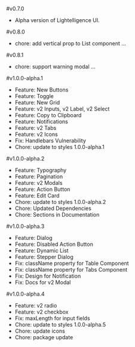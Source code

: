 #v0.7.0
- Alpha version of Lightelligence UI.

#v0.8.0
- chore: add vertical prop to List component …

#v0.8.1
- chore: support warning modal …

#v1.0.0-alpha.1
- Feature: New Buttons
- Feature: Toggle
- Feature: New Grid
- Feature: v2 Inputs, v2 Label, v2 Select
- Feature: Copy to Clipboard
- Feature: Notifications
- Feature: v2 Tabs
- Feature: v2 Icons
- Fix: Handlebars Vulnerability
- Chore: update to styles 1.0.0-alpha.1

#v1.0.0-alpha.2
- Feature: Typography
- Feature: Pagination
- Feature: v2 Modals
- Feature: Action Button
- Feature: Edit Card
- Chore: update to styles 1.0.0-alpha.2
- Chore: Updated Dependencies
- Chore: Sections in Documentation

#v1.0.0-alpha.3
- Feature: Dialog
- Feature: Disabled Action Button
- Feature: Dynamic List
- Feature: Stepper Dialog
- Fix: className property for Table Component
- Fix: className property for Tabs Component
- Fix: Design for Notification
- Fix: Docs for v2 Modal

#v1.0.0-alpha.4
- Feature: v2 radio
- Feature: v2 checkbox
- Fix: maxLength for input fields
- Chore: update to styles 1.0.0-alpha.5
- Chore: update icons
- Chore: package update
